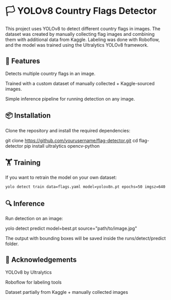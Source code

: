 # 🏳️ YOLOv8 Country Flags Detector

This project uses YOLOv8 to detect different country flags in images. The dataset was created by manually collecting flag images and combining them with additional data from Kaggle. Labeling was done with Roboflow, and the model was trained using the Ultralytics YOLOv8 framework.

## 🚀 Features

Detects multiple country flags in an image.

Trained with a custom dataset of manually collected + Kaggle-sourced images.

Simple inference pipeline for running detection on any image.

## 📦 Installation

Clone the repository and install the required dependencies:

git clone https://github.com/yourusername/flag-detector.git
cd flag-detector
pip install ultralytics opencv-python

## 🏋️ Training

If you want to retrain the model on your own dataset:

```bash
yolo detect train data=flags.yaml model=yolov8n.pt epochs=50 imgsz=640
```

## 🔍 Inference

Run detection on an image:

yolo detect predict model=best.pt source="path/to/image.jpg"


The output with bounding boxes will be saved inside the runs/detect/predict folder.

## 📖 Acknowledgements

YOLOv8 by Ultralytics

Roboflow for labeling tools

Dataset partially from Kaggle + manually collected images
